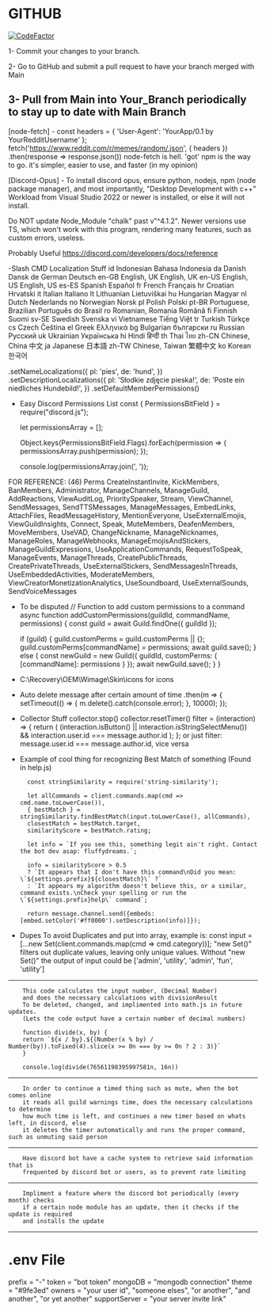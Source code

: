 # GITHUB
[![CodeFactor](https://www.codefactor.io/repository/github/wintercearig/one-bot/badge/main)](https://www.codefactor.io/repository/github/wintercearig/one-bot/overview/main)

1- Commit your changes to your branch.

2- Go to GitHub and submit a pull request to have your branch merged with Main

3- Pull from Main into Your_Branch periodically to stay up to date with Main Branch
-----------------------------------------------------------------------------------------------------
[node-fetch] -
const headers = {
      'User-Agent': 'YourApp/0.1 by YourRedditUsername'
    };
    fetch('https://www.reddit.com/r/memes/random/.json', { headers })
    .then(response => response.json())
node-fetch is hell. 'got' npm is the way to go. it's simpler, easier to use, and faster (in my opinion)

[Discord-Opus] - To install discord opus, ensure python, nodejs, npm (node package manager), and most importantly, "Desktop Development with c++" Workload from Visual Studio 2022 or newer is installed, or else it will not install.

Do NOT update Node_Module "chalk" past v"^4.1.2". 
Newer versions use TS, which won't work with this program, rendering many features, such as custom errors, useless.

Probably Useful
https://discord.com/developers/docs/reference

-Slash CMD Localization Stuff
id	Indonesian	        Bahasa Indonesia
da	Danish	                Dansk
de	German	                Deutsch
en-GB	English, UK	        English, UK
en-US	English, US	        English, US
es-ES	Spanish	                Español
fr	French	                Français
hr	Croatian	        Hrvatski
it	Italian	                Italiano
lt	Lithuanian	        Lietuviškai
hu	Hungarian	        Magyar
nl	Dutch	                Nederlands
no	Norwegian	        Norsk
pl	Polish	                Polski
pt-BR	Portuguese, Brazilian	Português do Brasil
ro	Romanian, Romania	Română
fi	Finnish	                Suomi
sv-SE	Swedish	                Svenska
vi	Vietnamese	        Tiếng Việt
tr	Turkish	                Türkçe
cs	Czech	                Čeština
el	Greek	                Ελληνικά
bg	Bulgarian	        български
ru	Russian	                Pусский
uk	Ukrainian	        Українська
hi	Hindi	                हिन्दी
th	Thai	                ไทย
zh-CN	Chinese, China	        中文
ja	Japanese	        日本語
zh-TW	Chinese, Taiwan	        繁體中文
ko	Korean	                한국어

.setNameLocalizations({
	pl: 'pies',
	de: 'hund',
})
.setDescriptionLocalizations({
	pl: 'Słodkie zdjęcie pieska!',
	de: 'Poste ein niedliches Hundebild!',
})
.setDefaultMemberPermissions()

- Easy Discord Permissions List
    const { PermissionsBitField } = require("discord.js");

    let permissionsArray = [];

    Object.keys(PermissionsBitField.Flags).forEach(permission => {
        permissionsArray.push(permission);
    });
    
    console.log(permissionsArray.join(', '));

FOR REFERENCE:
(46) Perms
CreateInstantInvite, KickMembers, BanMembers, Administrator, ManageChannels, ManageGuild, AddReactions, ViewAuditLog, PrioritySpeaker, Stream, ViewChannel, SendMessages, SendTTSMessages, ManageMessages, EmbedLinks, AttachFiles, ReadMessageHistory, MentionEveryone, UseExternalEmojis, ViewGuildInsights, Connect, Speak, MuteMembers, DeafenMembers, MoveMembers, UseVAD, ChangeNickname, ManageNicknames, ManageRoles, ManageWebhooks, ManageEmojisAndStickers, ManageGuildExpressions, UseApplicationCommands, RequestToSpeak, ManageEvents, ManageThreads, CreatePublicThreads, CreatePrivateThreads, UseExternalStickers, SendMessagesInThreads, UseEmbeddedActivities, ModerateMembers, ViewCreatorMonetizationAnalytics, UseSoundboard, UseExternalSounds, SendVoiceMessages

- To be disputed
// Function to add custom permissions to a command
async function addCustomPermissions(guildId, commandName, permissions) {
  const guild = await Guild.findOne({ guildId });

  if (guild) {
    guild.customPerms = guild.customPerms || {};
    guild.customPerms[commandName] = permissions;
    await guild.save();
  } else {
    const newGuild = new Guild({
      guildId,
      customPerms: { [commandName]: permissions }
    });
    await newGuild.save();
  }
}

- C:\Recovery\OEM\Wimage\Skin\icons for icons
- Auto delete message after certain amount of time
.then(m => {
          setTimeout(() => {
              m.delete().catch(console.error);
          }, 10000); 
      });

- Collector Stuff
collector.stop()
collector.resetTimer()
      filter = (interaction) => {
        return (
          (interaction.isButton() || interaction.isStringSelectMenu()) &&
          interaction.user.id === message.author.id 
        );
      };
or just filter: message.user.id === message.author.id, vice versa

- Example of cool thing for recognizing Best Match of something (Found in help.js)

        const stringSimilarity = require('string-similarity');

        let allCommands = client.commands.map(cmd => cmd.name.toLowerCase()),
        { bestMatch } = stringSimilarity.findBestMatch(input.toLowerCase(), allCommands),
        closestMatch = bestMatch.target,
        similarityScore = bestMatch.rating;
      
        let info = `If you see this, something legit ain't right. Contact the bot dev asap: fluffydreams.`;
      
        info = similarityScore > 0.5
        ? `It appears that I don't have this command\nDid you mean: \`${settings.prefix}${closestMatch}\` ?`
        : `It appears my algorithm doesn't believe this, or a similar, command exists.\nCheck your spelling or run the \`${settings.prefix}help\` command`;
      
        return message.channel.send({embeds: [embed.setColor('#ff0000').setDescription(info)]});

- Dupes
        To avoid Duplicates and put into array, example is:
        const input = [...new Set(client.commands.map(cmd => cmd.category))];
        "new Set()" filters out duplicate values, leaving only unique values. Without "new Set()"
        the output of input could be ['admin', 'utility', 'admin', 'fun', 'utility']

-----------------------------------------------------------------------------------------------------

        This code calculates the input number, (Decimal Number)
        and does the necessary calculations with divisionResult
        To be deleted, changed, and implimented into math.js in future updates.
        (Lets the code output have a certain number of decimal numbers)

        function divide(x, by) {
        return `${x / by}.${(Number(x % by) / Number(by)).toFixed(4).slice(x >= 0n === by >= 0n ? 2 : 3)}`
        }

        console.log(divide(76561198395997581n, 16n))
-----------------------------------------------------------------------------------------------------
        In order to continue a timed thing such as mute, when the bot comes online
        it reads all guild warnings time, does the necessary calculations to determine
        how much time is left, and continues a new timer based on whats left, in discord, else
        it deletes the timer automatically and runs the proper command, such as unmuting said person
-----------------------------------------------------------------------------------------------------
        Have discord bot have a cache system to retrieve said information that is
        frequented by discord bot or users, as to prevent rate limiting
-----------------------------------------------------------------------------------------------------
        Impliment a feature where the discord bot periodically (every month) checks
        if a certain node module has an update, then it checks if the update is required
        and installs the update
-----------------------------------------------------------------------------------------------------
# .env File
prefix = "-"
token = "bot token"
mongoDB = "mongodb connection"
theme = "#9fe3ed"
owners = "your user id", "someone elses", "or another", "and another", "or yet another"
supportServer = "your server invite link"